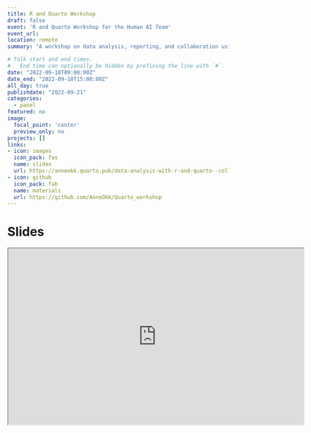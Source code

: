 ```yaml
---
title: R and Quarto Workshop
draft: false
event: 'R and Quarto Workshop for the Human AI Team'
event_url: 
location: remote
summary: "A workshop on data analysis, reporting, and collaboration using R, Quarto, osf, and GitHub."

# Talk start and end times.
#   End time can optionally be hidden by prefixing the line with `#`.
date: "2022-09-18T09:00:00Z"
date_end: "2022-09-18T15:00:00Z"
all_day: true
publishdate: "2022-09-21"
categories:
  - panel
featured: no
image:
  focal_point: 'center'
  preview_only: no
projects: []
links:
- icon: images
  icon_pack: fas
  name: slides
  url: https://anneokk.quarto.pub/data-analysis-with-r-and-quarto--collaboration-using-github/#/title-slide
- icon: github
  icon_pack: fab
  name: materials
  url: https://github.com/AnneOkk/Quarto_workshop
---
```


# Slides 

<iframe src="https://anneokk.quarto.pub/data-analysis-with-r-and-quarto--collaboration-using-github/" width="672" height="400px" data-external="1"></iframe>

 

